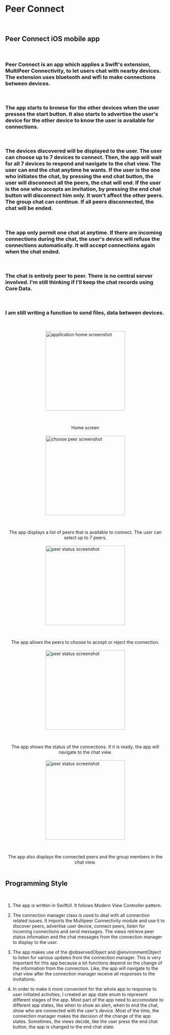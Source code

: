 # Peer Connect

&nbsp;

## Peer Connect iOS mobile app
&nbsp;
&nbsp;

### Peer Connect is an app which applies a Swift's extension, MultiPeer Connectivity, to let users chat with nearby devices.  The extension uses bluetooth and wifi to make connections between devices.  
&nbsp;

### The app starts to browse for the other devices when the user presses the start button.  It also starts to advertise the user's device for the other device to know the user is available for connections.
&nbsp;

### The devices discovered will be displayed to the user.  The user can choose up to 7 devices to connect.  Then, the app will wait for all 7 devices to respond and navigate to the chat view.  The user can end the chat anytime he wants.  If the user is the one who initiates the chat, by pressing the end chat button, the user will disconnect all the peers, the chat will end.  If the user is the one who accepts an invitation, by pressing the end chat button will disconnect him only.  It won't affect the other peers.  The group chat can continue.  If all peers disconnected, the chat will be ended.
&nbsp;

### The app only permit one chat at anytime.  If there are incoming connections during the chat, the user's device will refuse the connections automatically.  It will accept connections again when the chat ended.  
&nbsp;

### The chat is entirely peer to peer.  There is no central server involved.  I'm still thinking if I'll keep the chat records using Core Data.  
&nbsp;

### I am still writing a function to send files, data between devices.
&nbsp;

<img src=".\images\peerConnect_01a.jpg" alt="application home screenshot" style="width:250px; margin-left: auto; margin-right: auto; display: block;" />

&nbsp;
<center> Home screen </center>
&nbsp;
&nbsp;

<img src=".\images\peerConnect_03.jpg" alt="choose peer screenshot" style="width:250px; margin-left: auto; margin-right: auto; display: block;" />

&nbsp;
<center> The app displays a list of peers that is available to connect.  The user can select up to 7 peers. </center>
&nbsp;
&nbsp;

<img src=".\images\peerConnect_06.jpg" alt="peer status screenshot" style="width:250px; margin-left: auto; margin-right: auto; display: block;" />

&nbsp;
<center> The app allows the peers to choose to accept or reject the connection. </center>
&nbsp;
&nbsp;

<img src=".\images\peerConnect_04.jpg" alt="peer status screenshot" style="width:250px; margin-left: auto; margin-right: auto; display: block;" />

&nbsp;
<center> The app shows the status of the connections.  If it is ready, the app will navigate to the chat view. </center>
&nbsp;
&nbsp;

<img src=".\images\peerConnect_07.jpg" alt="peer status screenshot" style="width:250px; margin-left: auto; margin-right: auto; display: block;" />

&nbsp;
<center> The app also displays the connected peers and the group members in the chat view. </center>
&nbsp;
&nbsp;

## Programming Style

&nbsp;

1. The app is written in SwiftUI.  It follows Modern View Controller pattern.  

2. The connection manager class is used to deal with all connection related issues.  It imports the Multipeer Connectivity module and use it to discover peers, advertise user device, connect peers, listen for incoming connections and send messages.  The views retrieve peer status infomation and the chat messages from the connection manager to display to the user.

3. The app makes use of the @observedObject and @environmentObject to listen for various updates from the connection manager.  This is very important for this app because a lot functions depend on the change of the information from the connection.  Like, the app will navigate to the chat view after the connection manager receive all responses to the invitations.  

4. In order to make it more convenient for the whole app to response to user initiated activities, I created an app state enum to represent different stages of the app.  Most part of the app need to accomodate to different app states, like when to show an alert, when to end the chat, show who are connected with the user's device.  Most of the time, the connection manager makes the decision of the change of the app states.  Sometimes, the views decide, like the user press the end chat button, the app is changed to the end chat state.

